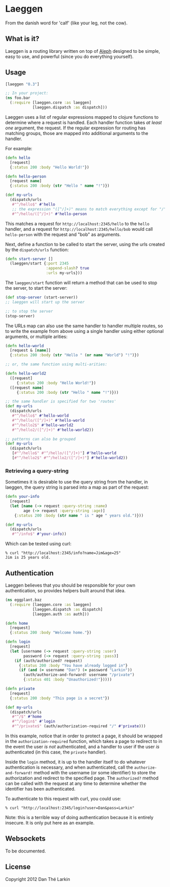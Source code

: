 # Laeggen

From the danish word for 'calf' (like your leg, not the cow).

## What is it?

Laeggen is a routing library written on top of
[Aleph](https://github.com/ztellman/aleph/) designed to be simple,
easy to use, and powerful (since you do everything yourself).

## Usage

```clojure
[laeggen "0.3"]

;; In your project:
(ns foo.bar
  (:require [laeggen.core :as laeggen]
            [laeggen.dispatch :as dispatch]))
```

Laeggen uses a list of regular expressions mapped to clojure functions
to determine where a request is handled. Each handler function takes
_at least one_ argument, the request. If the regular expression for
routing has matching groups, those are mapped into additional
arguments to the handler.

For example:

```clojure
(defn hello
  [request]
  {:status 200 :body "Hello World!"})

(defn hello-person
  [request name]
  {:status 200 :body (str "Hello " name "!")})

(def my-urls
  (dispatch/urls
   #"^/hello$" #'hello
   ;; the expression "([^/]+)" means to match everything except for "/"
   #"^/hello/([^/]+)" #'hello-person
```

This matches a request for `http://localhost:2345/hello` to the
`hello` handler, and a request for `http://localhost:2345/hello/bob`
would call `hello-person` with the request and "bob" as arguments.

Next, define a function to be called to start the server, using the
urls created by the `dispatch/urls` function:

```clojure
(defn start-server []
  (laeggen/start {:port 2345
                  :append-slash? true
                  :urls my-urls}))
```

The `laeggen/start` function will return a method that can be used to
stop the server, to start the server:

```clojure
(def stop-server (start-server))
;; laeggen will start up the server

;; to stop the server
(stop-server)
```

The URLs map can also use the same handler to handler multiple routes,
so to write the example from above using a single handler using either
optional arguments, or multiple arities:

```clojure
(defn hello-world
  [request & [name]]
  {:status 200 :body (str "Hello " (or name "World") "!")})

;; or, the same function using multi-arities:

(defn hello-world2
  ([request]
     {:status 200 :body "Hello World!"})
  ([request name]
     {:status 200 :body (str "Hello " name "!")}))

;; the same handler is specified for two 'routes'
(def my-urls
  (dispatch/urls
   #"^/hello$" #'hello-world
   #"^/hello/([^/]+)" #'hello-world
   #"^/hello2$" #'hello-world2
   #"^/hello2/([^/]+)" #'hello-world2))

;; patterns can also be grouped
(def my-urls
  (dispatch/urls
   [#"^/hello$" #"^/hello/([^/]+)"] #'hello-world
   [#"^/hello2$" #"^/hello2/([^/]+)"] #'hello-world2))
```

### Retrieving a query-string

Sometimes it is desirable to use the query string from the handler, in
laeggen, the query string is parsed into a map as part of the request:

```clojure
(defn your-info
  [request]
  (let [name (-> request :query-string :name)
        age (-> request :query-string :age)]
    {:status 200 :body (str name " is " age " years old.")}))

(def my-urls
  (dispatch/urls
   #"^/info$" #'your-info))
```

Which can be tested using curl:

```
% curl "http://localhost:2345/info?name=Jim&age=25"
Jim is 25 years old.
```

## Authentication

Laeggen believes that you should be responsible for your own
authentication, so provides helpers built around that idea.

```clojure
(ns eggplant.baz
  (:require [laeggen.core :as laeggen]
            [laeggen.dispatch :as dispatch]
            [laeggen.auth :as auth]))

(defn home
  [request]
  {:status 200 :body "Welcome home."})

(defn login
  [request]
  (let [username (-> request :query-string :user)
        password (-> request :query-string :pass)]
    (if (auth/authorized? request)
      {:status 200 :body "You have already logged in"}
      (if (and (= username "Dan") (= password "Larkin"))
        (auth/authorize-and-forward! username "/private")
        {:status 401 :body "Unauthorized!"}))))

(defn private
  [request]
  {:status 200 :body "This page is a secret"})

(def my-urls
  (dispatch/urls
   #"^/$" #'home
   #"^/login$" #'login
   #"^/private$" (auth/authorization-required "/" #'private)))
```

In this example, notice that in order to protect a page, it should be
wrapped in the `authorization-required` function, which takes a page
to redirect to in the event the user *is not* authenticated, and a
handler to user if the user *is* authenticated (in this case, the
`private` handler).

Inside the `login` method, it is up to the handler itself to do
whatever authentication is necessary, and when authenticated, call the
`authorize-and-forward!` method with the username (or some identifier)
to store the authorization and redirect to the specified page. The
`authorized?` method can be called with the request at any time to
determine whether the identifier has been authenticated.

To authenticate to this request with curl, you could use:

```
% curl "http://localhost:2345/login?user=Dan&pass=Larkin"
```

Note: this is a terrible way of doing authentication because it is
entirely insecure. It is only put here as an example.

## Websockets

To be documented.

## License

Copyright 2012 Dan Thé Larkin
